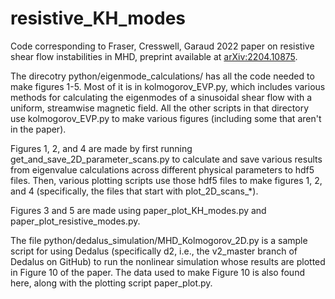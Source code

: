 # resistive_KH_modes
Code corresponding to Fraser, Cresswell, Garaud 2022 paper on resistive shear flow instabilities in MHD, 
preprint available at [arXiv:2204.10875](https://arxiv.org/abs/2204.10875).

The direcotry python/eigenmode_calculations/ has all the code needed to make figures 1-5. 
Most of it is in kolmogorov_EVP.py, which includes various methods for calculating the eigenmodes of a sinusoidal 
shear flow with a uniform, streamwise magnetic field. 
All the other scripts in that directory use kolmogorov_EVP.py to make various figures 
(including some that aren't in the paper). 

Figures 1, 2, and 4 are made by first running get_and_save_2D_parameter_scans.py to calculate and save various results 
from eigenvalue calculations across different physical parameters to hdf5 files. 
Then, various plotting scripts use those hdf5 files to make figures 1, 2, and 4 
(specifically, the files that start with plot_2D_scans_*). 

Figures 3 and 5 are made using paper_plot_KH_modes.py and paper_plot_resistive_modes.py.

The file python/dedalus_simulation/MHD_Kolmogorov_2D.py is a sample script for using Dedalus 
(specifically d2, i.e., the v2_master branch of Dedalus on GitHub) to run the nonlinear simulation whose results are 
plotted in Figure 10 of the paper. The data used to make Figure 10 is also found here, along with the plotting script paper_plot.py. 
